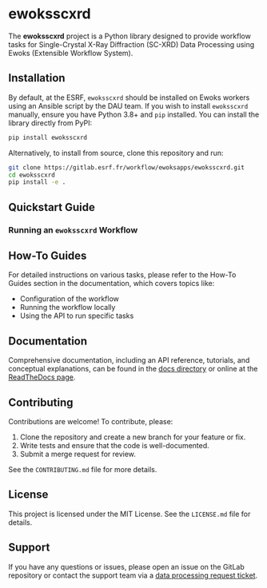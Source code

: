 # ewoksscxrd

The **ewoksscxrd** project is a Python library designed to provide workflow tasks for Single-Crystal X-Ray Diffraction (SC-XRD) Data Processing using Ewoks (Extensible Workflow System). 

## Installation

By default, at the ESRF, `ewoksscxrd` should be installed on Ewoks workers using an Ansible script by the DAU team. 
If you wish to install `ewoksscxrd` manually, ensure you have Python 3.8+ and `pip` installed. You can install the library directly from PyPI:

```sh
pip install ewoksscxrd
```

Alternatively, to install from source, clone this repository and run:

```sh
git clone https://gitlab.esrf.fr/workflow/ewoksapps/ewoksscxrd.git
cd ewoksscxrd
pip install -e .
```

## Quickstart Guide

### Running an `ewoksscxrd` Workflow

## How-To Guides

For detailed instructions on various tasks, please refer to the How-To Guides section in the documentation, which covers topics like:

- Configuration of the workflow
- Running the workflow locally
- Using the API to run specific tasks


## Documentation
Comprehensive documentation, including an API reference, tutorials, and conceptual explanations, can be found in the [docs directory](./doc) or online at the [ReadTheDocs page](https://ewoksscxrd.readthedocs.io).


## Contributing
Contributions are welcome! To contribute, please:

1. Clone the repository and create a new branch for your feature or fix.
2. Write tests and ensure that the code is well-documented.
3. Submit a merge request for review.

See the `CONTRIBUTING.md` file for more details.

## License
This project is licensed under the MIT License. See the `LICENSE.md` file for details.

## Support
If you have any questions or issues, please open an issue on the GitLab repository or contact the support team via a [data processing request ticket](https://requests.esrf.fr/plugins/servlet/desk/portal/41).
